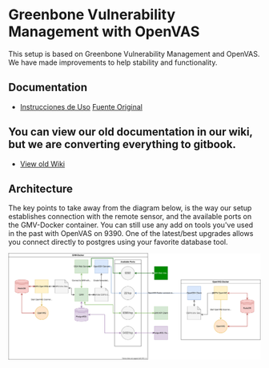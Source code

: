 # Greenbone Vulnerability Management with OpenVAS

This setup is based on Greenbone Vulnerability Management and OpenVAS. We have made improvements to help stability and functionality.

## Documentation
* [Instrucciones de Uso](https://mind.indra.es/pages/viewpage.action?pageId=489037570) 
[Fuente Original](https://securecompliance.gitbook.io/projects/openvas-greenbone-deployment-full-guide)

## You can view our old documentation in our wiki, but we are converting everything to gitbook.
* [View old Wiki](https://github.com/DigitalLabsIndra/GVM-Docker/wiki)

## Architecture

The key points to take away from the diagram below, is the way our setup establishes connection with the remote sensor, and the available ports on the GMV-Docker container. You can still use any add on tools you've used in the past with OpenVAS on 9390. One of the latest/best upgrades allows you connect directly to postgres using your favorite database tool. 

![GVM Container Architecture](https://raw.githubusercontent.com/DigitalLabsIndra/GVM-Docker/master/SCS-GVM-Docker.svg)



